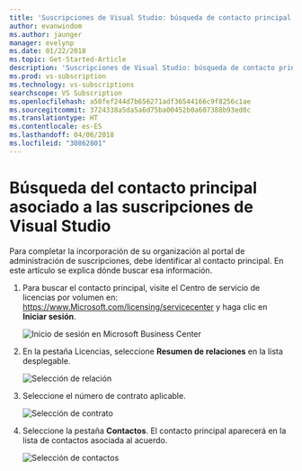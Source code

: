 ```yaml
---
title: 'Suscripciones de Visual Studio: búsqueda de contacto principal | Microsoft Docs'
author: evanwindom
ms.author: jaunger
manager: evelynp
ms.date: 01/22/2018
ms.topic: Get-Started-Article
description: 'Suscripciones de Visual Studio: búsqueda de contacto principal'
ms.prod: vs-subscription
ms.technology: vs-subscriptions
searchscope: VS Subscription
ms.openlocfilehash: a50fef244d7b656271adf36544166c9f8256c1ae
ms.sourcegitcommit: 3724338a5da5a6d75ba00452b0a607388b93ed0c
ms.translationtype: HT
ms.contentlocale: es-ES
ms.lasthandoff: 04/06/2018
ms.locfileid: "30862801"
---
```

# <a name="locating-the-primary-contact-associated-with-visual-studio-subscriptions"></a>Búsqueda del contacto principal asociado a las suscripciones de Visual Studio

Para completar la incorporación de su organización al portal de administración de suscripciones, debe identificar al contacto principal.  En este artículo se explica dónde buscar esa información.

1. Para buscar el contacto principal, visite el Centro de servicio de licencias por volumen en: https://www.Microsoft.com/licensing/servicecenter y haga clic en **Iniciar sesión**.

    ![Inicio de sesión en Microsoft Business Center](_img/locate-primary-contact/vlsc-sign-in.png)

2. En la pestaña Licencias, seleccione **Resumen de relaciones** en la lista desplegable.

    ![Selección de relación](_img/locate-primary-contact/vlsc-relationship.png)

3. Seleccione el número de contrato aplicable. 

    ![Selección de contrato](_img/locate-primary-contact/vlsc-agreement.png)

4. Seleccione la pestaña **Contactos**.  El contacto principal aparecerá en la lista de contactos asociada al acuerdo. 

    ![Selección de contactos](_img/locate-primary-contact/vlsc-contacts.png)
 
